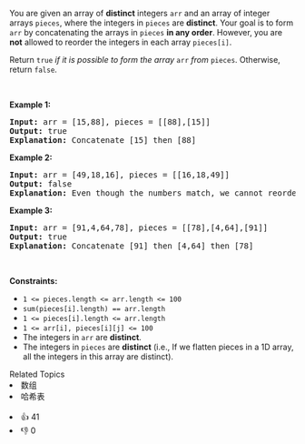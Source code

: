 <p>You are given an array of <strong>distinct</strong> integers <code>arr</code> and an array of integer arrays <code>pieces</code>, where the integers in <code>pieces</code> are <strong>distinct</strong>. Your goal is to form <code>arr</code> by concatenating the arrays in <code>pieces</code> <strong>in any order</strong>. However, you are <strong>not</strong> allowed to reorder the integers in each array <code>pieces[i]</code>.</p>

<p>Return <code>true</code> <em>if it is possible </em><em>to form the array </em><code>arr</code><em> from </em><code>pieces</code>. Otherwise, return <code>false</code>.</p>

<p>&nbsp;</p>
<p><strong>Example 1:</strong></p>

<pre>
<strong>Input:</strong> arr = [15,88], pieces = [[88],[15]]
<strong>Output:</strong> true
<strong>Explanation:</strong> Concatenate [15] then [88]
</pre>

<p><strong>Example 2:</strong></p>

<pre>
<strong>Input:</strong> arr = [49,18,16], pieces = [[16,18,49]]
<strong>Output:</strong> false
<strong>Explanation:</strong> Even though the numbers match, we cannot reorder pieces[0].
</pre>

<p><strong>Example 3:</strong></p>

<pre>
<strong>Input:</strong> arr = [91,4,64,78], pieces = [[78],[4,64],[91]]
<strong>Output:</strong> true
<strong>Explanation:</strong> Concatenate [91] then [4,64] then [78]
</pre>

<p>&nbsp;</p>
<p><strong>Constraints:</strong></p>

<ul>
	<li><code>1 &lt;= pieces.length &lt;= arr.length &lt;= 100</code></li>
	<li><code>sum(pieces[i].length) == arr.length</code></li>
	<li><code>1 &lt;= pieces[i].length &lt;= arr.length</code></li>
	<li><code>1 &lt;= arr[i], pieces[i][j] &lt;= 100</code></li>
	<li>The integers in <code>arr</code> are <strong>distinct</strong>.</li>
	<li>The integers in <code>pieces</code> are <strong>distinct</strong> (i.e., If we flatten pieces in a 1D array, all the integers in this array are distinct).</li>
</ul>
<div><div>Related Topics</div><div><li>数组</li><li>哈希表</li></div></div><br><div><li>👍 41</li><li>👎 0</li></div>